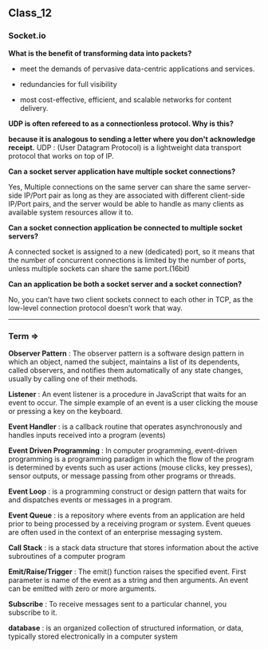 ## Class_12

### Socket.io


**What is the benefit of transforming data into packets?**

- meet the demands of pervasive data-centric applications and services.

- redundancies for full visibility

- most cost-effective, efficient, and scalable networks for content delivery.


**UDP is often refereed to as a connectionless protocol. Why is this?**

**because it is analogous to sending a letter where you don't acknowledge receipt.**
UDP : (User Datagram Protocol) is a lightweight data transport protocol that works on top of IP.

**Can a socket server application have multiple socket connections?**

Yes, Multiple connections on the same server can share the same server-side IP/Port pair as long as they are associated with different client-side IP/Port pairs, and the server would be able to handle as many clients as available system resources allow it to.

**Can a socket connection application be connected to multiple socket servers?**

A connected socket is assigned to a new (dedicated) port, so it means that the number of concurrent connections is limited by the number of ports, unless multiple sockets can share the same port.(16bit)

**Can an application be both a socket server and a socket connection?**

No, you can’t have two client sockets connect to each other in TCP, as the low-level connection protocol doesn’t work that way.

------------------------------

### Term =>

**Observer Pattern** : The observer pattern is a software design pattern in which an object, named the subject, maintains a list of its dependents, called observers, and notifies them automatically of any state changes, usually by calling one of their methods.


**Listener** : An event listener is a procedure in JavaScript that waits for an event to occur. The simple example of an event is a user clicking the mouse or pressing a key on the keyboard.


**Event Handler** : is a callback routine that operates asynchronously and handles inputs received into a program (events)


**Event Driven Programming** : In computer programming, event-driven programming is a programming paradigm in which the flow of the program is determined by events such as user actions (mouse clicks, key presses), sensor outputs, or message passing from other programs or threads.


**Event Loop** :  is a programming construct or design pattern that waits for and dispatches events or messages in a program.


**Event Queue** : is a repository where events from an application are held prior to being processed by a receiving program or system. Event queues are often used in the context of an enterprise messaging system.


**Call Stack** : is a stack data structure that stores information about the active subroutines of a computer program


**Emit/Raise/Trigger** : The emit() function raises the specified event. First parameter is name of the event as a string and then arguments. An event can be emitted with zero or more arguments.


**Subscribe** : To receive messages sent to a particular channel, you subscribe to it.


**database** : is an organized collection of structured information, or data, typically stored electronically in a computer system